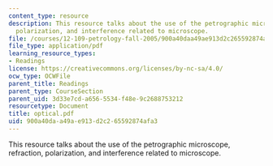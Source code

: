 ```yaml
---
content_type: resource
description: This resource talks about the use of the petrographic microscope, refraction,
  polarization, and interference related to microscope.
file: /courses/12-109-petrology-fall-2005/900a40daa49ae913d2c265592874afa3_optical.pdf
file_type: application/pdf
learning_resource_types:
- Readings
license: https://creativecommons.org/licenses/by-nc-sa/4.0/
ocw_type: OCWFile
parent_title: Readings
parent_type: CourseSection
parent_uid: 3d33e7cd-a656-5534-f48e-9c2688753212
resourcetype: Document
title: optical.pdf
uid: 900a40da-a49a-e913-d2c2-65592874afa3
---
```

This resource talks about the use of the petrographic microscope, refraction, polarization, and interference related to microscope.